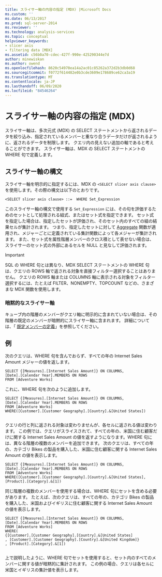 ```yaml
---
title: スライサー軸の内容の指定 (MDX) |Microsoft Docs
ms.custom: ''
ms.date: 06/13/2017
ms.prod: sql-server-2014
ms.reviewer: ''
ms.technology: analysis-services
ms.topic: conceptual
helpviewer_keywords:
- slicer axis
- filtering data [MDX]
ms.assetid: c56b0a70-cdec-427f-990e-425290344e7d
author: minewiskan
ms.author: owend
ms.openlocfilehash: 8620c54970ea14a2ac01c85262a372d2b3db0d68
ms.sourcegitcommit: f0772f614482e0b3cde3609e178689ce62ca3a19
ms.translationtype: MT
ms.contentlocale: ja-JP
ms.lasthandoff: 06/09/2020
ms.locfileid: "84546264"
---
```

# <a name="specifying-the-contents-of-a-slicer-axis-mdx"></a>スライサー軸の内容の指定 (MDX)
  スライサー軸は、多次元式 (MDX) の SELECT ステートメントから返されるデータを絞り込み、指定されているメンバーと重なり合うデータだけが返されるように、返されるデータを制限します。 クエリ内の見えない追加の軸であると考えることができます。 スライサー軸は、MDX の SELECT ステートメントの WHERE 句で定義します。  
  
## <a name="slicer-axis-syntax"></a>スライサー軸の構文  
 スライサー軸を明示的に指定するには、MDX の `<SELECT slicer axis clause>` を使用します。その際の構文は以下のとおりです。  
  
```  
<SELECT slicer axis clause> ::=  WHERE Set_Expression  
```  
  
 このスライサー軸の構文で使用する `Set_Expression` には、その句を評価するためのセットとして処理される組式、またはセット式を指定できます。 セット式を指定した場合は、指定したセットが評価され、そのセット内のすべての組の結果セルが集計されます。 つまり、指定したセットに対して [Aggregate](/sql/mdx/aggregate-mdx) 関数が適用され、メジャーごとに定義されている集計関数によって各メジャーが集計されます。 また、セット式を属性階層メンバーのクロス積として表せない場合は、スライサーのセット式の外部にあるセルを NULL と見なして評価されます。  
  
> [!IMPORTANT]  
>  SQL の WHERE 句とは異なり、MDX SELECT ステートメントの WHERE 句は、クエリの ROWS 軸で返される対象を直接フィルター選択することはありません。 クエリの ROWS 軸または COLUMNS 軸に表示される対象をフィルター選択するには、たとえば FILTER、NONEMPTY、TOPCOUNT などの、さまざまな MDX 関数を使用します。  
  
### <a name="implicit-slicer-axis"></a>暗黙的なスライサー軸  
 キューブ内の階層のメンバーがクエリ軸に明示的に含まれていない場合は、その階層の既定のメンバーが暗黙的にスライサー軸に含まれます。 詳細については、「 [既定メンバーの定義](../attribute-properties-define-a-default-member.md)」を参照してください。  
  
## <a name="examples"></a>例  
 次のクエリは、WHERE 句を含んでおらず、すべての年の Internet Sales Amount メジャーの値を返します。  
  
```  
SELECT {[Measures].[Internet Sales Amount]} ON COLUMNS,  
[Date].[Calendar Year].MEMBERS ON ROWS  
FROM [Adventure Works]  
```  
  
 これに、WHERE 句を次のように追加します。  
  
```  
SELECT {[Measures].[Internet Sales Amount]} ON COLUMNS,  
[Date].[Calendar Year].MEMBERS ON ROWS  
FROM [Adventure Works]  
WHERE([Customer].[Customer Geography].[Country].&[United States])  
  
```  
  
 クエリの行と列に返される対象は変わりませんが、各セルに返される値は変わります。 この例では、クエリがスライスされて、すべての年の、米国に住む顧客だけに関する Internet Sales Amount の値を返すようになります。WHERE 句には、異なる階層の複数のメンバーを追加できます。 次のクエリは、すべての年の、カテゴリ Bikes の製品を購入した、米国に住む顧客に関する Internet Sales Amount の値を表示します。  
  
```  
SELECT {[Measures].[Internet Sales Amount]} ON COLUMNS,  
[Date].[Calendar Year].MEMBERS ON ROWS  
FROM [Adventure Works]  
WHERE([Customer].[Customer Geography].[Country].&[United States], [Product].[Category].&[1])  
```  
  
 同じ階層の複数のメンバーを使用する場合は、WHERE 句にセットを含める必要があります。 たとえば、次のクエリは、すべての年の、カテゴリ Bikes の製品を購入した、米国およびイギリスに住む顧客に関する Internet Sales Amount の値を表示します。  
  
```  
SELECT {[Measures].[Internet Sales Amount]} ON COLUMNS,  
[Date].[Calendar Year].MEMBERS ON ROWS  
FROM [Adventure Works]  
WHERE(  
{[Customer].[Customer Geography].[Country].&[United States]  
, [Customer].[Customer Geography].[Country].&[United Kingdom]}  
, [Product].[Category].&[1])  
  
```  
  
 上で説明したように、WHERE 句でセットを使用すると、セット内のすべてのメンバーに関する値が暗黙的に集計されます。 この例の場合、クエリは各セルに米国とイギリスの集計値を表示します。  
  
  
